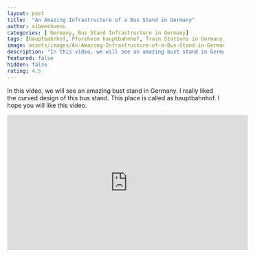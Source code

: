 ```yaml
---
layout: post
title:  "An Amazing Infrastructure of a Bus Stand in Germany"
author: sibeeshvenu
categories: [ Germany, Bus Stand Infrastructure in Germany]
tags: [hauptbahnhof, Pforzheim hauptbahnhof, Train Stations in Germany, Bus stand in Germany, Life at Germany, Life in Germany, Sibeesh Passion, Njan Oru Malayali,  Germaniyile Nalukal, Germany, Malayali in Germany, Indians in Germany, Keralite in Germany, Malayalees in Germany]
image: assets/images/An-Amazing-Infrastructure-of-a-Bus-Stand-in-Germany.webp
description: "In this video, we will see an amazing bust stand in Germany. I really liked the curved design of this bus stand. This place is called as hauptbahnhof. I hope you will like this video."
featured: false
hidden: false
rating: 4.5
---
```


In this video, we will see an amazing bust stand in Germany. I really liked the curved design of this bus stand. This place is called as hauptbahnhof. I hope you will like this video.

<iframe width="560" height="315" src="https://www.youtube.com/embed/pVqIZZ7Y9-8" frameborder="0" allow="accelerometer; autoplay; encrypted-media; gyroscope; picture-in-picture" allowfullscreen></iframe>
